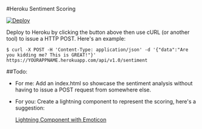 #Heroku Sentiment Scoring

[![Deploy](https://www.herokucdn.com/deploy/button.png)](https://heroku.com/deploy?template=https://github.com/feliperyan/heroku_sentiment)

Deploy to Heroku by clicking the button above then use cURL (or another tool) to issue a HTTP POST. Here's an example:

```
$ curl -X POST -H 'Content-Type: application/json' -d '{"data":"Are you kidding me? This is GREAT!"}' https://YOURAPPNAME.herokuapp.com/api/v1.0/sentiment
```

##Todo:

- For me: Add an index.html so showcase the sentiment analysis without having to issue a POST request from somewhere else.
- For you: Create a lightning component to represent the scoring, here's a suggestion:

    [Lightning Component with Emoticon](https://org62.my.salesforce.com/servlet/servlet.FileDownload?file=0150M000003okh8)